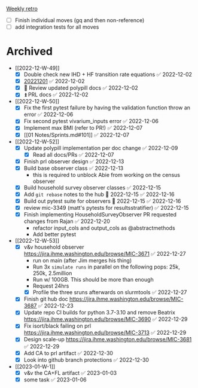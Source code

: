  [Weekly retro](Weekly%20retro.md)

- [ ] Finish individual moves (gq and then non-reference)
- [ ] add integration tests for all moves

# Archived

- [[2022-12-W-49]]
	- [x] Double check new IHD + HF transition rate equations ✅ 2022-12-02
	- [x] [20221201](02%20Projects/CVD/Checkins/20221201.md) ✅ 2022-12-02
	- [x] 🔼 Review updated polypill docs ✅ 2022-12-02
	- [x] ⏫  PRL docs ✅ 2022-12-02
- [[2022-12-W-50]]
	- [x] Fix the first pytest failure by having the validation function throw an error ✅ 2022-12-06
	- [x] Fix second pytest vivarium_inputs error ✅ 2022-12-06
	- [x] Implement max BMI (refer to PR!) ✅ 2022-12-07
	- [x] [[01 Notes/Sprints.md#101]] ✅ 2022-12-07
- [[2022-12-W-52]]
	- [x] Update polypill implementation per doc change ✅ 2022-12-09
		- [x] Read all docs/PRs ✅ 2022-12-07
	- [x] Finish prl observer design ✅ 2022-12-13
	- [x] Build base observer class ✅ 2022-12-13
		- this is required to unblock Abie from working on the census observer
	- [x] Build household survey observer classes ✅ 2022-12-15
	- [x] Add `git rebase` notes to the hub 📅 2022-12-15 ✅ 2022-12-16
	- [x] Build out pytest suite for observers 📅 2022-12-15 ✅ 2022-12-16
	- [x] review mic-3349 (matt's pytests for resultsstratifier) ✅ 2022-12-15
	- [x] Finish implementing HouseholdSurveyObserver PR requested changes from Rajan ✅ 2022-12-20
		- refactor input_cols and output_cols as @abstractmethods
		- Add better pytest
- [[2022-12-W-53]]
	- [x] v&v household observer https://jira.ihme.washington.edu/browse/MIC-3671 ✅ 2022-12-27
		-  run on main (after Jim merges his thing)
		-  Run 3x `simulate runs` in parallel on the following pops: 25k, 250k, 2.5million
		-  Run w/ 100GB. This should be more than enough
		- Request 24hrs
		- [x] Profile the three sruns afterwards on slurmtools ✅ 2022-12-27
	- [x] Finish git hub doc https://jira.ihme.washington.edu/browse/MIC-3687 ✅ 2022-12-23
	- [x] Update repo CI builds for python 3.7-3.10 and remove Beatrix https://jira.ihme.washington.edu/browse/MIC-3690 ✅ 2022-12-29
	- [x] Fix isort/black failing on prl https://jira.ihme.washington.edu/browse/MIC-3713 ✅ 2022-12-29
	- [x] Design scale-up https://jira.ihme.washington.edu/browse/MIC-3681 ✅ 2022-12-29
	- [x] Add CA to prl artifact ✅ 2022-12-30
	- [x] Look into github branch protections ✅ 2022-12-30
- [[2023-01-W-1]]
	- [x] v&v the CA+FL artifact ✅ 2023-01-03
	- [x] some task ✅ 2023-01-06
